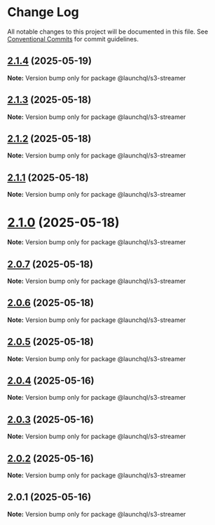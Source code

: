 # Change Log

All notable changes to this project will be documented in this file.
See [Conventional Commits](https://conventionalcommits.org) for commit guidelines.

## [2.1.4](https://github.com/launchql/launchql/compare/@launchql/s3-streamer@2.1.3...@launchql/s3-streamer@2.1.4) (2025-05-19)

**Note:** Version bump only for package @launchql/s3-streamer





## [2.1.3](https://github.com/launchql/launchql/compare/@launchql/s3-streamer@2.1.2...@launchql/s3-streamer@2.1.3) (2025-05-18)

**Note:** Version bump only for package @launchql/s3-streamer





## [2.1.2](https://github.com/launchql/launchql/compare/@launchql/s3-streamer@2.1.1...@launchql/s3-streamer@2.1.2) (2025-05-18)

**Note:** Version bump only for package @launchql/s3-streamer





## [2.1.1](https://github.com/launchql/launchql/compare/@launchql/s3-streamer@2.1.0...@launchql/s3-streamer@2.1.1) (2025-05-18)

**Note:** Version bump only for package @launchql/s3-streamer





# [2.1.0](https://github.com/launchql/launchql/compare/@launchql/s3-streamer@2.0.7...@launchql/s3-streamer@2.1.0) (2025-05-18)

**Note:** Version bump only for package @launchql/s3-streamer





## [2.0.7](https://github.com/launchql/launchql/compare/@launchql/s3-streamer@2.0.6...@launchql/s3-streamer@2.0.7) (2025-05-18)

**Note:** Version bump only for package @launchql/s3-streamer





## [2.0.6](https://github.com/launchql/launchql/compare/@launchql/s3-streamer@2.0.5...@launchql/s3-streamer@2.0.6) (2025-05-18)

**Note:** Version bump only for package @launchql/s3-streamer





## [2.0.5](https://github.com/launchql/launchql/compare/@launchql/s3-streamer@2.0.4...@launchql/s3-streamer@2.0.5) (2025-05-18)

**Note:** Version bump only for package @launchql/s3-streamer





## [2.0.4](https://github.com/launchql/launchql/compare/@launchql/s3-streamer@2.0.3...@launchql/s3-streamer@2.0.4) (2025-05-16)

**Note:** Version bump only for package @launchql/s3-streamer





## [2.0.3](https://github.com/launchql/launchql/compare/@launchql/s3-streamer@2.0.2...@launchql/s3-streamer@2.0.3) (2025-05-16)

**Note:** Version bump only for package @launchql/s3-streamer





## [2.0.2](https://github.com/launchql/launchql/compare/@launchql/s3-streamer@2.0.1...@launchql/s3-streamer@2.0.2) (2025-05-16)

**Note:** Version bump only for package @launchql/s3-streamer





## 2.0.1 (2025-05-16)

**Note:** Version bump only for package @launchql/s3-streamer
